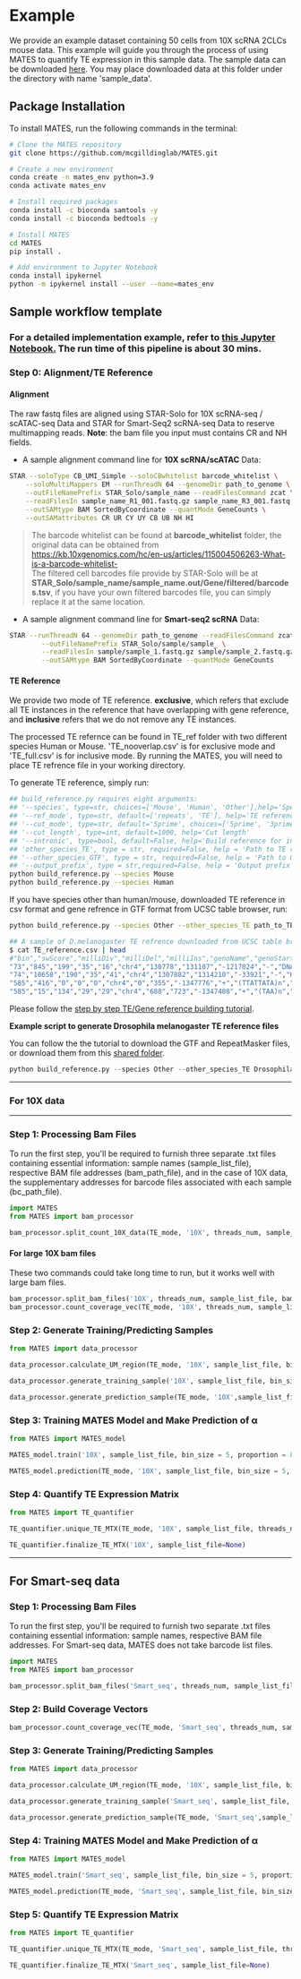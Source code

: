 # Example

We provide an example dataset containing 50 cells from 10X scRNA 2CLCs mouse data. This example will guide you through the process of using MATES to quantify TE expression in this sample data. The sample data can be downloaded [here](https://mcgill-my.sharepoint.com/:u:/g/personal/ruohan_wang4_mail_mcgill_ca/EdwyzdHz1KtLr9G_c503mwsB6Y4-lawnqEQ1NBx_1Mn9tQ?e=YkcH1B). You may place downloaded data at this folder under the directory with name 'sample_data'.

## Package Installation

To install MATES, run the following commands in the terminal:

```sh
# Clone the MATES repository
git clone https://github.com/mcgilldinglab/MATES.git

# Create a new environment
conda create -n mates_env python=3.9
conda activate mates_env

# Install required packages
conda install -c bioconda samtools -y
conda install -c bioconda bedtools -y

# Install MATES
cd MATES
pip install .

# Add environment to Jupyter Notebook
conda install ipykernel
python -m ipykernel install --user --name=mates_env
```

## Sample workflow template

### For a detailed implementation example, refer to [this Jupyter Notebook.](https://github.com/mcgilldinglab/MATES/blob/main/example/sample_pipeline.ipynb) The run time of this pipeline is about 30 mins. 

### Step 0: Alignment/TE Reference
#### Alignment
The raw fastq files are aligned using STAR-Solo for 10X scRNA-seq / scATAC-seq Data and STAR for Smart-Seq2 scRNA-seq Data to reserve multimapping reads. 
**Note**: the bam file you input must contains CR and NH fields.

- A sample alignment command line for **10X scRNA/scATAC** Data:
```sh
STAR --soloType CB_UMI_Simple --soloCBwhitelist barcode_whitelist \
	--soloMultiMappers EM --runThreadN 64 --genomeDir path_to_genome \
	--outFileNamePrefix STAR_Solo/sample_name --readFilesCommand zcat \
	--readFilesIn sample_name_R1_001.fastq.gz sample_name_R3_001.fastq.gz sample_name_R2_001.fastq.gz \
	--outSAMtype BAM SortedByCoordinate --quantMode GeneCounts \
	--outSAMattributes CR UR CY UY CB UB NH HI
```
> The barcode whitelist can be found at **barcode_whitelist** folder, the original data can be obtained from  https://kb.10xgenomics.com/hc/en-us/articles/115004506263-What-is-a-barcode-whitelist- \
> The filtered cell barcodes file provide by STAR-Solo will be at **STAR_Solo/sample_name/sample_name.out/Gene/filtered/barcodes.tsv**, if you have your own filtered barcodes file, you can simply replace it at the same location.

- A sample alignment command line for **Smart-seq2 scRNA** Data:
```sh
STAR --runThreadN 64 --genomeDir path_to_genome --readFilesCommand zcat \
        --outFileNamePrefix STAR_Solo/sample/sample_ \
        --readFilesIn sample/sample_1.fastq.gz sample/sample_2.fastq.gz \
        --outSAMtype BAM SortedByCoordinate --quantMode GeneCounts
```
#### TE Reference
We provide two mode of TE reference. **exclusive**, which refers that exclude all TE instances in the reference that have overlapping with gene reference, and **inclusive** refers that we do not remove any TE instances.

The processed TE refernce can be found in TE_ref folder with two different species Human or Mouse. 'TE_nooverlap.csv' is for exclusive mode and 'TE_full.csv' is for inclusive mode. By running the MATES, you will need to place TE refrence file in your working directory.

To generate TE reference, simply run:
```sh
## build_reference.py requires eight arguments:
## '--species', type=str, choices=['Mouse', 'Human', 'Other'],help='Species type'
## '--ref_mode', type=str, default=['repeats', 'TE'], help='TE reference type'
## '--cut_mode', type=str, default='5prime', choices=['5prime', '3prime'], help='Cut mode'
## '--cut_length', type=int, default=1000, help='Cut length'
## '--intronic', type=bool, default=False, help='Build reference for intronic TE'
## 'other_species_TE', type = str, required=False, help = 'Path to TE reference'
## '--other_species_GTF', type = str, required=False, help = 'Path to GTF of the species'
## '--output_prefix', type = str,required=False, help = 'Output prefix'
python build_reference.py --species Mouse 
python build_reference.py --species Human
```
If you have species other than human/mouse, downloaded TE reference in csv format and gene refrence in GTF format from UCSC table browser, run:
```sh
python build_reference.py --species Other --other_species_TE path_to_TE_reference --other_species_GTF path_to_Gene_reference
```
```sh
## A sample of D.melanogaster TE refrence downloaded from UCSC table browser:
$ cat TE_reference.csv | head
#"bin","swScore","milliDiv","milliDel","milliIns","genoName","genoStart","genoEnd","genoLeft","strand","repName","repClass","repFamily","repStart","repEnd","repLeft","id"
"73","845","199","35","16","chr4","130778","131107","-1217024","-","DNAREP1_DM","RC","Helitron","-82","512","268","8"
"74","18658","190","35","41","chr4","1307882","1314210","-33921","-","HETA","LINE","Jockey","-1","6080","1","8"
"585","416","0","0","0","chr4","0","355","-1347776","+","(TTATTATA)n","Simple_repeat","Simple_repeat","1","355","0","8"
"585","15","134","29","29","chr4","688","723","-1347408","+","(TAA)n","Simple_repeat","Simple_repeat","1","35","0","8"
```
Please follow the [step by step TE/Gene reference building tutorial](https://github.com/mcgilldinglab/MATES/blob/main/tutorial/reference_downloading.md).

**Example script to generate Drosophila melanogaster TE reference files**

You can follow the the tutorial to download the GTF and RepeatMasker files, or download them from this [shared folder](https://mcgill-my.sharepoint.com/:f:/g/personal/yumin_zheng_mail_mcgill_ca/EirU-9fxxLdCrFYpAbzEOjwBa1TZI9YI4Ery7p3suZoZow?e=KXCHDW). 
```python
python build_reference.py --species Other --other_species_TE Drosophila_TE.csv --other_species_GTF dm6.ensGene.gtf
```
----
### For 10X data
----
### Step 1: Processing Bam Files
To run the first step, you'll be required to furnish three separate .txt files containing essential information: sample names (sample_list_file), respective BAM file addresses (bam_path_file), and in the case of 10X data, the supplementary addresses for barcode files associated with each sample (bc_path_file).
```python
import MATES
from MATES import bam_processor

bam_processor.split_count_10X_data(TE_mode, '10X', threads_num, sample_list_file, bam_path_file, bc_path_file, bc_ind,TE_ref_path)
```
#### For large 10X bam files
These two commands could take long time to run, but it works well with large bam files.

```python
bam_processor.split_bam_files('10X', threads_num, sample_list_file, bam_path_file, bc_ind, bc_path_file)
bam_processor.count_coverage_vec(TE_mode, '10X', threads_num, sample_list_file, TE_ref_path, bc_path_file)
```

### Step 2: Generate Training/Predicting Samples
```python
from MATES import data_processor

data_processor.calculate_UM_region(TE_mode, '10X', sample_list_file, bin_size=5, proportion=80, ref_path = TE_ref_path, bc_path_file=bc_path_file)

data_processor.generate_training_sample('10X', sample_list_file, bin_size, proportion)

data_processor.generate_prediction_sample(TE_mode, '10X',sample_list_file, bin_size, proportion,ref_path=TE_ref_path, bc_path_file = bc_path_file)
```
### Step 3: Training MATES Model and Make Prediction of α
```python
from MATES import MATES_model

MATES_model.train('10X', sample_list_file, bin_size = 5, proportion = 80, BATCH_SIZE= 4096, AE_LR = 1e-4, MLP_LR = 1e-6, AE_EPOCHS = 200, MLP_EPOCHS = 200, DEVICE = 'cpu')

MATES_model.prediction(TE_mode, '10X', sample_list_file, bin_size = 5, proportion = 80, AE_trained_epochs = 200, MLP_trained_epochs = 200, DEVICE = 'cpu',ref_path = TE_ref_path)
```
### Step 4: Quantify TE Expression Matrix
```python
from MATES import TE_quantifier

TE_quantifier.unique_TE_MTX(TE_mode, '10X', sample_list_file, threads_num, bc_path_file)

TE_quantifier.finalize_TE_MTX('10X', sample_list_file=None)
```

----
For Smart-seq data
----

### Step 1: Processing Bam Files
To run the first step, you'll be required to furnish two separate .txt files containing essential information: sample names, respective BAM file addresses. For Smart-seq data, MATES does not take barcode list files.

```python
import MATES
from MATES import bam_processor

bam_processor.split_bam_files('Smart_seq', threads_num, sample_list_file, bam_path_file, bc_path_file=None)
```
### Step 2: Build Coverage Vectors
```python
bam_processor.count_coverage_vec(TE_mode, 'Smart_seq', threads_num, sample_list_file, bc_path_file=None)
```

### Step 3: Generate Training/Predicting Samples
```python
from MATES import data_processor

data_processor.calculate_UM_region(TE_mode, '10X', sample_list_file, bin_size=5, proportion=80, ref_path = TE_ref_path, bc_path_file=None)

data_processor.generate_training_sample('Smart_seq', sample_list_file, bin_size, proportion)

data_processor.generate_prediction_sample(TE_mode, 'Smart_seq',sample_list_file, bin_size, proportion,ref_path=TE_ref_path, bc_path_file = None)
```
### Step 4: Training MATES Model and Make Prediction of α
```python
from MATES import MATES_model

MATES_model.train('Smart_seq', sample_list_file, bin_size = 5, proportion = 80, BATCH_SIZE= 4096, AE_LR = 1e-4, MLP_LR = 1e-6, AE_EPOCHS = 200, MLP_EPOCHS = 200, DEVICE = 'cpu')

MATES_model.prediction(TE_mode, 'Smart_seq', sample_list_file, bin_size = 5, proportion = 80, AE_trained_epochs = 200, MLP_trained_epochs = 200, DEVICE = 'cpu',ref_path = TE_ref_path)
```
### Step 5: Quantify TE Expression Matrix
```python
from MATES import TE_quantifier

TE_quantifier.unique_TE_MTX(TE_mode, 'Smart_seq', sample_list_file, threads_num, bc_path_file=None)

TE_quantifier.finalize_TE_MTX('Smart_seq', sample_list_file=None)
```
